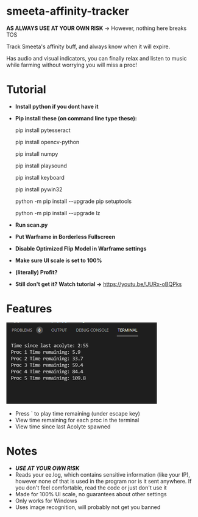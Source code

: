 # smeeta-affinity-tracker
**AS ALWAYS USE AT YOUR OWN RISK** -> However, nothing here breaks TOS

Track Smeeta's affinity buff, and always know when it will expire.

Has audio and visual indicators, you can finally relax and listen to music while farming without worrying you will miss a proc!

# Tutorial
- **Install python if you dont have it**
- **Pip install these (on command line type these):**

  pip install pytesseract

  pip install opencv-python

  pip install numpy

  pip install playsound

  pip install keyboard

  pip install pywin32

  python -m pip install --upgrade pip setuptools

  python -m pip install --upgrade lz

- **Run scan.py**
- **Put Warframe in Borderless Fullscreen**
- **Disable Optimized Flip Model in Warframe settings**
- **Make sure UI scale is set to 100%**
- **(literally) Profit?**
- **Still don't get it? Watch tutorial ->** https://youtu.be/UURx-oBQPks

# Features
![](Pictures/example1.png)
- Press ` to play time remaining (under escape key)
- View time remaining for each proc in the terminal
- View time since last Acolyte spawned

# Notes

- ***USE AT YOUR OWN RISK***
- Reads your ee.log, which contains sensitive information (like your IP), however none of that is used in the program nor is it sent anywhere. If you don't feel comfortable, read the code or just don't use it
- Made for 100% UI scale, no guarantees about other settings
- Only works for Windows
- Uses image recognition, will probably not get you banned
